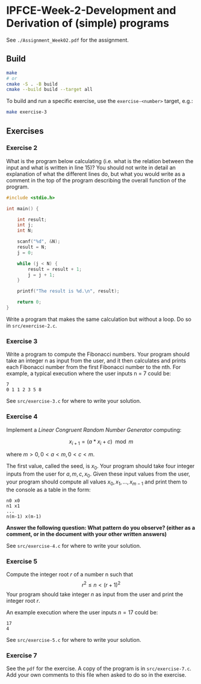 # IPFCE-Week-2-Development and Derivation of (simple) programs


See `./Assignment_Week02.pdf` for the assignment.

## Build

```bash
make
# or
cmake -S . -B build
cmake --build build --target all
```

To build and run a specific exercise, use the `exercise-<number>` target, e.g.:

```bash
make exercise-3
```

## Exercises

### Exercise 2
What is the program below calculating (i.e. what is the relation between the input and
what is written in line 15)? You should not write in detail an explanation of what the
different lines do, but what you would write as a comment in the top of the program
describing the overall function of the program.

```c
#include <stdio.h>

int main() {

	int result;
	int j;
	int N;

	scanf("%d", &N);
	result = N;
	j = 0;

	while (j < N) {
		result = result + 1;
		j = j + 1;
	}

	printf("The result is %d.\n", result);

	return 0;
}
```

Write a program that makes the same calculation but without a loop. Do so in `src/exercise-2.c`.

### Exercise 3
Write a program to compute the Fibonacci numbers. Your program should take an
integer n as input from the user, and it then calculates and prints each Fibonacci
number from the first Fibonacci number to the nth. For example, a typical execution
where the user inputs n = 7 could be:
```
7  
0 1 1 2 3 5 8
```

See `src/exercise-3.c` for where to write your solution.

### Exercise 4
Implement a *Linear Congruent Random Number Generator* computing:

$$ x_{i+1} = (a * x_i + c) \mod m $$

where $m > 0, 0 < a < m, 0 < c < m$.

The first value, called the seed, is $x_0$. Your program should take four integer inputs from the user for $a,m,c,x_0$. Given these input values from the user, your program should compute all values $x_0, x_1, ..., x_{m-1}$ and print them to the console as a table in the form:

```
n0 x0
n1 x1
...
n(m-1) x(m-1)
```
   
**Answer the following question: What pattern do you observe? (either as a comment, or in the document with your other written answers)**
   
See `src/exercise-4.c` for where to write your solution.

### Exercise 5
Compute the integer root $r$ of a number n such that 
$$ r^2 \leq n < (r + 1)^2 $$
Your program should take integer $n$ as input from the user and print the integer root $r$.

An example execution where the user inputs $n = 17$ could be:
```
17
4
```
   
See `src/exercise-5.c` for where to write your solution.

### Exercise 7

See the `pdf` for the exercise. A copy of the program is in `src/exercise-7.c`. Add your own comments to this file when asked to do so in the exercise.
